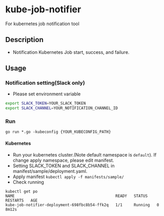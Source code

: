 # kube-job-notifier
For kubernetes job notification tool 

## Description
- Notification Kubernetes Job start, success, and failure.

## Usage

### Notification setting(Slack only)
- Please set environment variable
```bash
export SLACK_TOKEN=YOUR_SLACK_TOKEN
export SLACK_CHANNEL=YOUR_NOTIFICATION_CHANNEL_ID
```

### Run
`go run *.go -kubeconfig {YOUR_KUBECONFIG_PATH}`
 
#### Kubernetes
- Run your kubernetes cluster.(Note default namespace is `default`). If change apply namespace, please edit manifest.
- Setting SLACK_TOKEN and SLACK_CHANNEL in manifest/sample/deployment.yaml.
- Apply manifest
`kubectl apply -f manifests/sample/`
- Check running
```
kubectl get po
NAME                                            READY   STATUS    RESTARTS   AGE
kube-job-notifier-deployment-698fbc8b54-ffk2q   1/1     Running   0          8m12s
```
